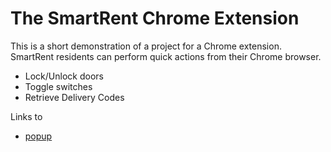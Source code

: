 # The SmartRent Chrome Extension

This is a short demonstration of a project for a Chrome extension. SmartRent residents can perform quick actions from their Chrome browser.

- Lock/Unlock doors
- Toggle switches
- Retrieve Delivery Codes

Links to 

- [popup](https://georgeschafer.github.io/SmartRent-Chrome-Extension/devices.html)
